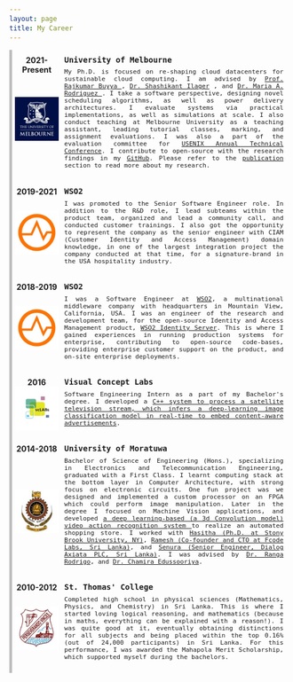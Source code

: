 ```yaml
---
layout: page
title: My Career
---
```

<div class="v-line">
    <div class="entry card">
        <div class="make-center"><strong>2021-Present</strong></div>
        <div class="typewriter" style="font-size: 1em"><strong>University of Melbourne</strong></div>
        <div><img class="img" src="/assets/img/career-unimelb.jpeg" alt=""></div>
        <div class="typewriter">
            <p>
                My Ph.D. is focused on re-shaping cloud datacenters for sustainable cloud computing. I am advised by 
                <a href="http://www.buyya.com"> Prof. Rajkumar Buyya </a>, <a href="http://shashikantilager.com"> Dr. Shashikant Ilager</a>
                , and <a href="https://findanexpert.unimelb.edu.au/profile/776966-maria-read"> Dr. Maria A. Rodriguez </a>. I take a software 
                perspective, designing novel scheduling algorithms, as well as power delivery architectures. I evaluate
                systems via practical implementations, as well as simulations at scale. I also conduct teaching at Melbourne
                University as a teaching assistant, leading tutorial classes, marking, and assignment evaluations. I
                was also a part of the evaluation committee for <a href="https://www.usenix.org/conference/atc23/call-for-artifacts">
                USENIX Annual Technical Conference</a>. I contribute to open-source with the research findings in my 
                <a href="https://github.com/orgs/crunchycookie/repositories">GitHub</a>. Please refer to the <a href="hewage.io/publications">publication
                </a> section to read more about my research.
            </p>
        </div>
    </div>
    <div class="entry card">
        <div class="make-center"><strong>2019-2021</strong></div>
        <div class="typewriter" style="font-size: 1em"><strong>WSO2</strong></div>
        <div><img class="img" src="/assets/img/career-wso2.jpeg" alt=""></div>
        <div class="typewriter">
            <p>
                I was promoted to the Senior Software Engineer role. In addition to the R&D role, I lead subteams within 
                the product team, organized and lead a community call, and conducted customer trainings. I also got the 
                opportunity to represent the company as the senior engineer with CIAM (Customer Identity and Access Management)
                domain knowledge, in one of the largest integration project the company conducted at that time, for a 
                signature-brand in the USA hospitality industry.
            </p>
        </div>
    </div>
    <div class="entry card">
        <div class="make-center"><strong>2018-2019</strong></div>
        <div class="typewriter" style="font-size: 1em"><strong>WSO2</strong></div>
        <div><img class="img" src="/assets/img/career-wso2.jpeg" alt=""></div>
        <div class="typewriter">
            <p>
                I was a Software Engineer at <a href="https://wso2.com/about/">WSO2</a>, a multinational middleware 
                company with headquarters in Mountain View, California, USA. I was an engineer of the research and 
                development team, for the open-source Identity and Access Management product, 
                <a href="https://github.com/wso2/product-is">WSO2 Identity Server</a>. This is where 
                I gained experiences in running production systems for enterprise, contributing to open-source code-bases,
                providing enterprise customer support on the product, and on-site enterprise deployments.
            </p>
        </div>
    </div>
    <div class="entry card">
        <div class="make-center"><strong>2016</strong></div>
        <div class="typewriter" style="font-size: 1em"><strong>Visual Concept Labs</strong></div>
        <div><img class="img" src="/assets/img/career-vc-labs.jpeg" alt=""></div>
        <div class="typewriter">
            <p>
                Software Engineering Intern as a part of my Bachelor's degree. I developed a 
                <a href="https://github.com/tharindu-b-hewage/deep-video-detection-pizza">C++ system to process
                a satellite television stream, which infers a deep-learning image classification model in real-time
                to embed content-aware advertisements</a>.
            </p>
        </div>
    </div>
    <div class="entry card">
        <div class="make-center"><strong>2014-2018</strong></div>
        <div class="typewriter" style="font-size: 1em"><strong>University of Moratuwa</strong></div>
        <div><img class="img" src="/assets/img/career-mora.jpeg" alt=""></div>
        <div class="typewriter">
            <p>
                Bachelor of Science of Engineering (Hons.), specializing in Electronics and Telecommunication Engineering, 
                graduated with a First Class. I learnt computing stack at the bottom layer in Computer Architecture, with strong 
                focus on electronic circuits. One fun project was we designed and implemented a custom processor on an FPGA
                which could perform image manipulation. Later in the degree I focused on Machine Vision applications, and
                developed <a href="https://github.com/tharindu-b-hewage/deep-video-activity-recognition">a deep learning-based 
                (a 3d Convolution model) video action recognition system </a> to realize an 
                automated shopping store. I worked with <a href="https://www.linkedin.com/in/hmalgewatta/">Hasitha (Ph.D. at Stony Brook University, NY)</a>,
                <a href="https://www.linkedin.com/in/rameshx/?originalSubdomain=lk"> Ramesh (Co-founder and CTO at Fcode Labs, Sri Lanka)</a>, and <a href="https://www.linkedin.com/in/senura-weerasinghe-397ab0178/?originalSubdomain=lk">
                Senura (Senior Engineer, Dialog Axiata PLC, Sri Lanka)</a>.
                I was advised by <a href="https://ranga.staff.uom.lk">Dr. Ranga Rodrigo</a>,
                and <a href="https://scholar.google.com/citations?user=qe5byo4AAAAJ&hl=en">Dr. Chamira Edussooriya</a>.
            </p>
        </div>
    </div>
    <div class="entry card">
        <div class="make-center"><strong>2010-2012</strong></div>
        <div class="typewriter" style="font-size: 1em"><strong>St. Thomas' College</strong></div>
        <div><img class="img" src="/assets/img/career-st-thomas.jpeg" alt=""></div>
        <div class="typewriter">
            <p>
                Completed high school in physical sciences (Mathematics, Physics, and Chemistry) in Sri Lanka. This is 
                where I started loving logical reasoning, and mathematics (because in maths, everything can be explained
                with a reason!). I was quite good at it, eventually obtaining distinctions for all subjects and being 
                placed within the top 0.16% (out of 24,000 participants) in Sri Lanka. For this performance, I was awarded
                the Mahapola Merit Scholarship, which supported myself during the bachelors.
            </p>
        </div>
    </div>
</div>

<style>
    .entry {
        display: grid;
        row-gap: 10px;
        column-gap: 10px;
        grid-template-columns: 1fr 5fr;
        grid-template-rows: 0.2em 1fr;
        padding: 10px;
    }
    .v-line {
         border-left: thick solid rgba(0,0,0,0.25);
    }
    .card {
        outline: black;
        left: 10px;
        padding-left: 5px;
    }
    .img {
        width:100%;
        height:100%;
        object-fit:contain;
    }
    .make-center {
        text-align: center;
    }
    .typewriter {
        font-family: monospace;
        font-size: 0.8em;
        text-align: justify;
    }
</style>